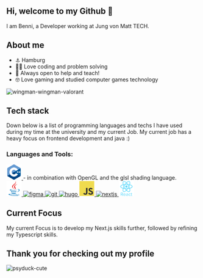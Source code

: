 ## Hi, welcome to my Github 👋

I am Benni, a Developer working at Jung von Matt TECH.

## About me
+ ⚓️ Hamburg
+ 👨‍💻 Love coding and problem solving
+ 📖 Always open to help and teach!
+ 🤓 Love gaming and studied computer games technology

![wingman-wingman-valorant](https://github.com/user-attachments/assets/5fe8e649-4820-49e4-afea-6c86633e8211)

## Tech stack
Down below is a list of programming languages and techs I have used during my time at the university and my current Job.
My current job has a heavy focus on frontend development and java :)
<h3 align="left">Languages and Tools:</h3>
<p align="left">
  <a href="https://www.w3schools.com/cpp/" target="_blank" rel="noreferrer">
    <img src="https://raw.githubusercontent.com/devicons/devicon/master/icons/cplusplus/cplusplus-original.svg" alt="cplusplus" width="40" height="40"/>
  </a>
   - in combination with OpenGL and the glsl shading language.
  <br>
  <a href="https://www.java.com" target="_blank" rel="noreferrer">
    <img src="https://raw.githubusercontent.com/devicons/devicon/master/icons/java/java-original.svg" alt="java" width="40" height="40"/>
  </a>
  <a href="https://www.figma.com/" target="_blank" rel="noreferrer">
    <img src="https://www.vectorlogo.zone/logos/figma/figma-icon.svg" alt="figma" width="40" height="40"/>
  </a>
  <a href="https://git-scm.com/" target="_blank" rel="noreferrer">
    <img src="https://www.vectorlogo.zone/logos/git-scm/git-scm-icon.svg" alt="git" width="40" height="40"/>
  </a>
  <a href="https://gohugo.io/" target="_blank" rel="noreferrer">
    <img src="https://api.iconify.design/logos-hugo.svg" alt="hugo" width="40" height="40"/>
  </a>
  <a href="https://developer.mozilla.org/en-US/docs/Web/JavaScript" target="_blank" rel="noreferrer">
    <img src="https://raw.githubusercontent.com/devicons/devicon/master/icons/javascript/javascript-original.svg" alt="javascript" width="40" height="40"/>
  </a>
  <a href="https://nextjs.org/" target="_blank" rel="noreferrer">
    <img src="https://cdn.worldvectorlogo.com/logos/nextjs-2.svg" alt="nextjs" width="40" height="40"/>
  </a>
  <a href="https://reactjs.org/" target="_blank" rel="noreferrer">
    <img src="https://raw.githubusercontent.com/devicons/devicon/master/icons/react/react-original-wordmark.svg" alt="react" width="40" height="40"/>
  </a>
</p>

## Current Focus
My current Focus is to develop my Next.js skills further, followed by refining my Typescript skills. 

## Thank you for checking out my profile
![psyduck-cute](https://github.com/user-attachments/assets/a9828c40-807d-4077-b77c-1d66c7c80a3d)
